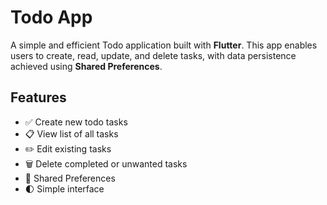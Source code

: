 # Todo App

A simple and efficient Todo application built with **Flutter**. This app enables users to create, read, update, and delete tasks, with data persistence achieved using **Shared Preferences**.

## Features

- ✅ Create new todo tasks
- 📋 View list of all tasks
- ✏️ Edit existing tasks
- 🗑️ Delete completed or unwanted tasks
- 💾 Shared Preferences
- 🌓 Simple interface

